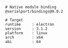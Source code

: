     # Native module binding
    @serialport/bindings@9.0.2
    
    # Target
    runtime     : electron 
    version     : 3.1.2
    platform    : linux
    arch        : x64
    abi         : 64
